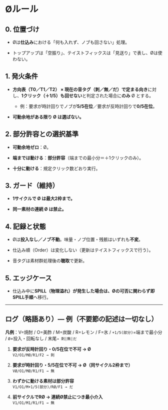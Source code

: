 # Øルール

## 0. 位置づけ

- Øは**仕込み**における「何も入れず、ノブも回さない」処理。
    
- トップアップは「空振り」、テイストフィックスは「見送り」で表し、Øは使わない。
    

## 1. 発火条件

- **方向表（T0／T1／T2） × 現在の音タグ（刺／無／だ）**で定まる**向き**に対し、**1クリック（＋1/5）も回せない**と判定された場合に**のみ** Ø とする。
    
    - 例：要求が時計回りでノブが**5/5在位**／要求が反時計回りで**0/5在位**。
        
- **可動余地がある限り Ø は選ばない。**
    

## 2. 部分許容との選択基準

- **可動余地ゼロ**：Ø。
    
- **端までは動ける**：**部分許容**（端までの最小分＝＋1クリックのみ）。
    
- **十分に動ける**：規定クリック数どおり実行。
    

## 3. ガード（維持）

- **1サイクルで Ø は最大2枠まで。**
    
- **同一素材の連続 Ø は禁止。**
    

## 4. 記録と状態

- Øは**投入なし／ノブ不動**。味量・ノブ位置・残骸はいずれも**不変**。
    
- 仕込み順（Order）は変化しない（更新はテイストフィックスで行う）。
    
- 音タグは素材群処理後の**聴取**で更新。
    

## 5. エッジケース

- 仕込み中に**SPILL（物理溢れ）**が発生した場合は、Øの可否に関わらず**即SPILL手順**へ移行。
    

---

## ログ（略語あり）— 例（不要節の記述は一切なし）

**凡例**：V=焼酎 / O=美酢 / M=炭酸 / R=レモン / F=氷 / `+1/5(部分)`=端まで最小分 / `Ø`=投入・回転なし / 末尾`→ 刺|無|だ`

1. **要求が反時計回り・0/5在位で不可 → Ø**  
    `V2/O1/MØ/R1/F2 → 刺`
    
2. **要求が時計回り・5/5在位で不可 → Ø（同サイクル2枠まで）**  
    `VØ/O1/MØ/R1/F1 → 無`
    
3. **わずかに動ける素材は部分許容**  
    `V1/O1/M+1/5(部分)/RØ/F1 → だ`
    
4. **前サイクルでRØ → 連続Ø禁止につき最小介入**  
    `V1/O1/M1/R1/F1 → 無`
